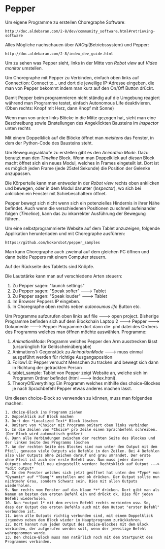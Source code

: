 # Pepper
Um eigene Programme zu erstellen
Choregraphe Software:
```
http://doc.aldebaran.com/2-8/dev/community_software.html#retrieving-software
```
Alles Mögliche nachschauen über *NAOqi*(Betriebssystem) und Pepper:
```
http://doc.aldebaran.com/2-8/index_dev_guide.html
```
Um zu sehen was Pepper sieht, links in der Mitte von *Robot view* auf *Video monitor* umstellen.

Um Choregraphe mit Pepper zu Verbinden, einfach oben links auf Connection: Connect to...
und dort die jeweilige IP-Adresse eingeben, die man von Pepper bekommt indem man kurz auf den On/Off Button drückt.

Damit Pepper beim programmieren nicht ständig auf die Umgebung reagiert während man Programme testet, einfach Autonomous Life deaktivieren. (Oben rechts: Knopf mit Herz, dann Knopf mit Sonne)

Wenn man von unten links Blöcke in die Mitte gezogen hat, sieht man eine Beschreibung sowie Einstellungen des Angeklickten Bausteins im *Inspector* unten rechts

Mit einem Doppelklick auf die Blöcke öffnet man _meistens_ das Fenster, in dem der Python-Code des Bausteins steht.

Um Bewegungsabläufe zu erstellen gibt es den *Animation Mode*. Dazu benutzt man den *Timeline* Block.
Wenn man Doppelklick auf _diesen_ Block macht öffnet sich ein neues Modul, welches in Frames eingeteilt ist. Dort ist es möglich jeden Frame (jede 25stel Sekunde) die Position der Gelenke anzupassen.

Die Körperteile kann man entweder in der *Robot view* rechts oben anklicken und bewegen, oder in dem Modul darunter (*Inspector*), wo sich bei anklicken ein Fenster mit Schiebeschaltern öffnet.

Pepper bewegt sich nicht wenn sich ein potenzielles Hindernis in ihrer Nähe befindet. Auch wenn die verschiedenen Positionen zu schnell aufeinander folgen (*Timeline*), kann das zu inkorrekter Ausführung der Bewegung führen.

Um eine selbstprogrammierte Website auf dem Tablet anzuzeigen, folgende Applikation herunterladen und mit Choregraphe ausführen:
```
https://github.com/kokorobot/pepper_samples
```

Man kann Choregraphe auch zweimal auf dem gleichen PC öffnen und dann beide Peppers mit einem Computer steuern.

Auf der Rückseite des Tabletts sind Knöpfe. 

Die Lautstärke kann man auf verschiedene Arten steuern:
1. Zu Pepper sagen: "launch settings"
2. Zu Pepper sagen: "Speak softer" ---> Tablet
3. Zu Pepper sagen: "Speak louder" ---> Tablet
4. Im Browser Peppers IP eingeben.
5. In Choregraphe oben rechts neben *autonoumus life* Button etc.

Um Programme aufzurufen oben links auf file ---> open project.
Bisherige Programme befinden sich auf dem Blockchain Laptop 2 ---> Pepper ---> Dokumente ---> Pepper Programme 
dort dann die .pml datei des Ordners des Programms welches man öffnen möchte auswählen.
Programme:
1. *AnimationMode*:
Programm welches Pepper den Arm ausstrecken lässt (ursprünglich für Geldscheinübergabe)
2. Animations1:
Gegenstück zu *AnimationMode* ---> muss einmal ausgeführt werden für richtige Ausgangsposition
3. Follow1.0:
Pepper versucht Menschen zu tracken und bewegt sich dann in Richtung der getrackten Person
4. tablet_sample:
Tablet von Pepper zeigt Website an, welche sich im Programm Ordner befindet (html ---> Index.html).
5. TheoryOfEverything:
Ein Programm welches mithilfe des choice-Blockes je nach Sprachbefehl Pepper etwas anderes machen lässt.

Um diesen choice-Block so verwenden zu können, muss man folgendes machen:
```
1. choice-Block ins Programm ziehen
2. Doppelklick auf Block machen
3. Dort den *Localized Text* Block löschen
4. OnStart von *Choice* mit Programm onStart oben links verbinden
5. In die Zeilen von *Choice* pro Zeile einen Sprachbefehl schreiben. (Der Block wird automatisch größer)
6. Dann alle Verbindungen zwischen der rechten Seite des Blockes und der linken Seite des Programms löschen
7. An der rechten Seite des Blockes sind nun unter dem Output mit dem Pfeil, genauso viele Outputs wie Befehle in den Zeilen. Bei 4 Befehlen also vier Outputs ohne Zeichen darauf und grau umrandet. Der erste ohne Pfeil ist auch der erste Befehl usw. Nun muss jeder dieser Outputs ohne Pfeil neu eingestellt werden: Rechtsklick auf Output ---> *Edit output*
8. In dem Fenster welches sich jetzt geöffnet hat unten den *Type* von *Dynamic* auf *"Bang"* umstellen und ok drücken. Der Output sollte nun nichtmehr Grau, sondern Schwarz sein. Dies mit allen Outputs wiederholen.
9. Nun rechts vom Fenster auf das blaue *+* drücken. Dort gibt man als Namen am besten den ersten Befehl ein und drückt ok. Dies für jeden Befehl wiederholen.
10. Nun *output 1* mit dem ersten Befehl rechts verbinden usw. So, dass der Output des ersten Befehls auch mit dem Output "erster Befehl" verbunden ist. 
11. Wenn alle Outputs richtig verbunden sind, mit einem Doppelklick irgendwo neben dem Block wieder in Hauptprogramm zurückkehren.
12. Dort kannst nun jeden Output des choice-Blockes mit dem Block verbinden, der aufgerufen werden soll, wenn der jeweilige Befehl wahrgenommen wurde.
13. Den choice-Block muss man natürlich noch mit dem Startpunkt des Programmes verbinden.
```